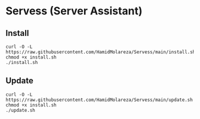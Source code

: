 # Servess (Server Assistant)

## Install

    curl -O -L https://raw.githubusercontent.com/HamidMolareza/Servess/main/install.sh
    chmod +x install.sh
    ./install.sh

## Update

    curl -O -L https://raw.githubusercontent.com/HamidMolareza/Servess/main/update.sh
    chmod +x install.sh
    ./update.sh
